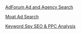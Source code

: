 
[AdForum Ad and Agency Search](https://www.adforum.com/)

[Moat Ad Search](https://moat.com/)

[Keyword Spy SEO & PPC Analysis](http://www.keywordspy.com/)
